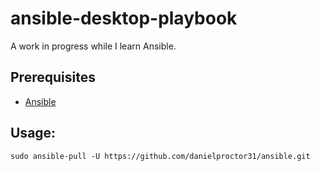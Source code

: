 # ansible-desktop-playbook

A work in progress while I learn Ansible.

## Prerequisites

- [Ansible](https://www.ansible.com/)

## Usage:
```
sudo ansible-pull -U https://github.com/danielproctor31/ansible.git
```
